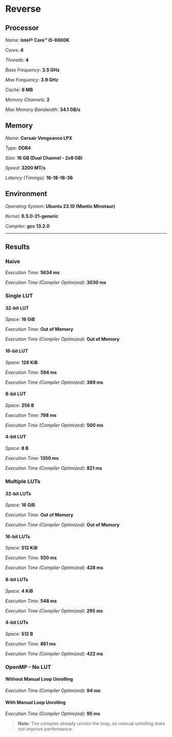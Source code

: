 # Reverse

## Processor

*Name*: **Intel® Core™ i5-6600K**

*Cores*: **4**

*Threads*: **4**

*Base Frequency*: **3.5 GHz**

*Max Frequency*: **3.9 GHz**

*Cache*: **6 MB**

*Memory Channels*: **2**

*Max Memory Bandwidth*: **34.1 GB/s**

## Memory

*Name*: **Corsair Vengeance LPX**

*Type*: **DDR4**

*Size*: **16 GB (Dual Channel - 2x8 GB)**

*Speed*: **3200 MT/s**

*Latency (Timings)*: **16-18-18-36**

## Environment

*Operating System*: **Ubuntu 23.10 (Mantic Minotaur)**

*Kernel*: **6.5.0-21-generic**

*Compiler*: **gcc 13.2.0**

***

## Results

### Naive

*Execution Time*: **5634 ms**

*Execution Time (Compiler Optimized)*: **3030 ms**

### Single LUT

#### 32-bit LUT

*Space*: **16 GiB**

*Execution Time*: **Out of Memory**

*Execution Time (Compiler Optimized)*: **Out of Memory**

#### 16-bit LUT

*Space*: **128 KiB**

*Execution Time*: **594 ms**

*Execution Time (Compiler Optimized)*: **389 ms**

#### 8-bit LUT

*Space*: **256 B**

*Execution Time*: **798 ms**

*Execution Time (Compiler Optimized)*: **500 ms**

#### 4-bit LUT

*Space*: **8 B**

*Execution Time*: **1350 ms**

*Execution Time (Compiler Optimized)*: **821 ms**

### Multiple LUTs

#### 32-bit LUTs

*Space*: **16 GiB**

*Execution Time*: **Out of Memory**

*Execution Time (Compiler Optimized)*: **Out of Memory**

#### 16-bit LUTs

*Space*: **512 KiB**

*Execution Time*: **550 ms**

*Execution Time (Compiler Optimized)*: **428 ms**

#### 8-bit LUTs

*Space*: **4 KiB**

*Execution Time*: **548 ms**

*Execution Time (Compiler Optimized)*: **295 ms**

#### 4-bit LUTs

*Space*: **512 B**

*Execution Time*: **861 ms**

*Execution Time (Compiler Optimized)*: **422 ms**

### OpenMP - No LUT

#### Without Manual Loop Unrolling

*Execution Time (Compiler Optimized)*: **94 ms**

#### With Manual Loop Unrolling

*Execution Time (Compiler Optimized)*: **95 ms**

> **Note**: The compiler already unrolls the loop, so manual unrolling does not improve performance.
